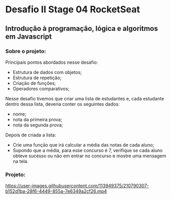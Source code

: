 # Desafio II Stage 04 RocketSeat 
## Introdução à programação, lógica e algoritmos em Javascript
### Sobre o projeto:
Principais pontos abordados nesse desafio:

- Estrutura de dados com objetos;
- Estrutura de repetição;
- Criação de funções;
- Operadores comparativos;

Nesse desafio tivemos que criar uma lista de estudantes e, cada estudante dentro dessa lista, deveria conter os seguintes dados:

- nome;
- nota da primeira prova;
- nota da segunda prova;

Depois de criada a lista:

- Crie uma função que irá calcular a média das notas de cada aluno;
- Supondo que a média, para esse concurso é 7, verifique se cada aluno obteve sucesso ou não em entrar no concurso e mostre uma mensagem na tela.

### Projeto: 
https://user-images.githubusercontent.com/113949375/210790307-b152d1ba-28f6-4449-855a-7e6349a2cf26.mp4
